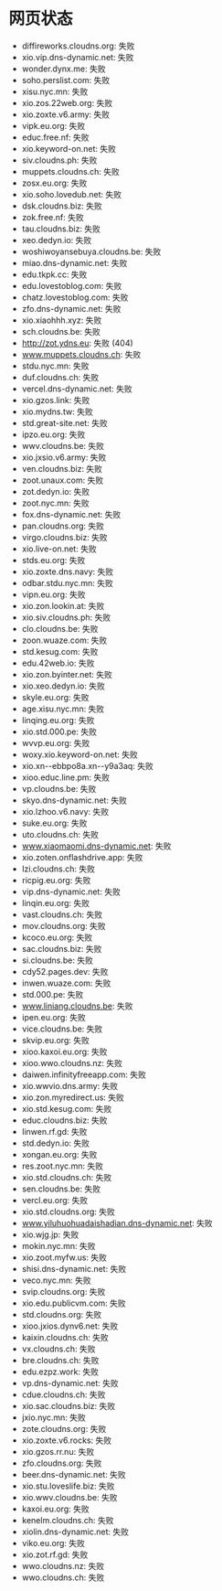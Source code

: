# 网页状态
- diffireworks.cloudns.org: 失败
- xio.vip.dns-dynamic.net: 失败
- wonder.dynx.me: 失败
- soho.perslist.com: 失败
- xisu.nyc.mn: 失败
- xio.zos.22web.org: 失败
- xio.zoxte.v6.army: 失败
- vipk.eu.org: 失败
- educ.free.nf: 失败
- xio.keyword-on.net: 失败
- siv.cloudns.ph: 失败
- muppets.cloudns.ch: 失败
- zosx.eu.org: 失败
- xio.soho.lovedub.net: 失败
- dsk.cloudns.biz: 失败
- zok.free.nf: 失败
- tau.cloudns.biz: 失败
- xeo.dedyn.io: 失败
- woshiwoyansebuya.cloudns.be: 失败
- miao.dns-dynamic.net: 失败
- edu.tkpk.cc: 失败
- edu.lovestoblog.com: 失败
- chatz.lovestoblog.com: 失败
- zfo.dns-dynamic.net: 失败
- xio.xiaohhh.xyz: 失败
- sch.cloudns.be: 失败
- http://zot.ydns.eu: 失败 (404)
- www.muppets.cloudns.ch: 失败
- stdu.nyc.mn: 失败
- duf.cloudns.ch: 失败
- vercel.dns-dynamic.net: 失败
- xio.gzos.link: 失败
- xio.mydns.tw: 失败
- std.great-site.net: 失败
- ipzo.eu.org: 失败
- wwv.cloudns.be: 失败
- xio.jxsio.v6.army: 失败
- ven.cloudns.biz: 失败
- zoot.unaux.com: 失败
- zot.dedyn.io: 失败
- zoot.nyc.mn: 失败
- fox.dns-dynamic.net: 失败
- pan.cloudns.org: 失败
- virgo.cloudns.biz: 失败
- xio.live-on.net: 失败
- stds.eu.org: 失败
- xio.zoxte.dns.navy: 失败
- odbar.stdu.nyc.mn: 失败
- vipn.eu.org: 失败
- xio.zon.lookin.at: 失败
- xio.siv.cloudns.ph: 失败
- clo.cloudns.be: 失败
- zoon.wuaze.com: 失败
- std.kesug.com: 失败
- edu.42web.io: 失败
- xio.zon.byinter.net: 失败
- xio.xeo.dedyn.io: 失败
- skyle.eu.org: 失败
- age.xisu.nyc.mn: 失败
- linqing.eu.org: 失败
- xio.std.000.pe: 失败
- wvvp.eu.org: 失败
- woxy.xio.keyword-on.net: 失败
- xio.xn--ebbpo8a.xn--y9a3aq: 失败
- xioo.educ.line.pm: 失败
- vp.cloudns.be: 失败
- skyo.dns-dynamic.net: 失败
- xio.lzhoo.v6.navy: 失败
- suke.eu.org: 失败
- uto.cloudns.ch: 失败
- www.xiaomaomi.dns-dynamic.net: 失败
- xio.zoten.onflashdrive.app: 失败
- lzi.cloudns.ch: 失败
- ricpig.eu.org: 失败
- vip.dns-dynamic.net: 失败
- linqin.eu.org: 失败
- vast.cloudns.ch: 失败
- mov.cloudns.org: 失败
- kcoco.eu.org: 失败
- sac.cloudns.biz: 失败
- si.cloudns.be: 失败
- cdy52.pages.dev: 失败
- inwen.wuaze.com: 失败
- std.000.pe: 失败
- www.liniang.cloudns.be: 失败
- ipen.eu.org: 失败
- vice.cloudns.be: 失败
- skvip.eu.org: 失败
- xioo.kaxoi.eu.org: 失败
- xioo.wwo.cloudns.nz: 失败
- daiwen.infinityfreeapp.com: 失败
- xio.wwvio.dns.army: 失败
- xio.zon.myredirect.us: 失败
- xio.std.kesug.com: 失败
- educ.cloudns.biz: 失败
- linwen.rf.gd: 失败
- std.dedyn.io: 失败
- xongan.eu.org: 失败
- res.zoot.nyc.mn: 失败
- xio.std.cloudns.ch: 失败
- sen.cloudns.be: 失败
- vercl.eu.org: 失败
- xio.std.cloudns.org: 失败
- www.yiluhuohuadaishadian.dns-dynamic.net: 失败
- xio.wjg.jp: 失败
- mokin.nyc.mn: 失败
- xio.zoot.myfw.us: 失败
- shisi.dns-dynamic.net: 失败
- veco.nyc.mn: 失败
- svip.cloudns.org: 失败
- xio.edu.publicvm.com: 失败
- std.cloudns.org: 失败
- xioo.jxios.dynv6.net: 失败
- kaixin.cloudns.ch: 失败
- vx.cloudns.ch: 失败
- bre.cloudns.ch: 失败
- edu.ezpz.work: 失败
- vp.dns-dynamic.net: 失败
- cdue.cloudns.ch: 失败
- xio.sac.cloudns.biz: 失败
- jxio.nyc.mn: 失败
- zote.cloudns.org: 失败
- xio.zoxte.v6.rocks: 失败
- xio.gzos.rr.nu: 失败
- zfo.cloudns.org: 失败
- beer.dns-dynamic.net: 失败
- xio.stu.loveslife.biz: 失败
- xio.wwv.cloudns.be: 失败
- kaxoi.eu.org: 失败
- kenelm.cloudns.ch: 失败
- xiolin.dns-dynamic.net: 失败
- viko.eu.org: 失败
- xio.zot.rf.gd: 失败
- wwo.cloudns.nz: 失败
- wwo.cloudns.ch: 失败
